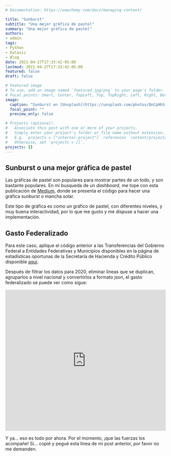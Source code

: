 ```yaml
---
# Documentation: https://wowchemy.com/docs/managing-content/

title: "Sunburst"
subtitle: "Una mejor gráfica de pastel"
summary: "Una mejor gráfica de pastel"
authors: 
- admin
tags: 
- Python
- Dataviz
- Blog
date: 2021-04-27T17:33:42-05:00
lastmod: 2021-04-27T17:33:42-05:00
featured: false
draft: false

# Featured image
# To use, add an image named `featured.jpg/png` to your page's folder.
# Focal points: Smart, Center, TopLeft, Top, TopRight, Left, Right, BottomLeft, Bottom, BottomRight.
image:
  caption: "Sunburst en [Unsplash](https://unsplash.com/photos/QnCpHhS-4AE)"
  focal_point: ""
  preview_only: false

# Projects (optional).
#   Associate this post with one or more of your projects.
#   Simply enter your project's folder or file name without extension.
#   E.g. `projects = ["internal-project"]` references `content/project/deep-learning/index.md`.
#   Otherwise, set `projects = []`.
projects: []
---
```


## Sunburst o una mejor gráfica de pastel

Las gráficas de pastel son populares para mostrar partes de un todo, y son bastante populares. En mi busqueda de un *dashboard*, me tope con esta publicación de [Medium](https://towardsdatascience.com/how-i-created-a-sunburst-chart-using-javascript-to-visualize-covid-19-data-4ef27b45af8a), donde se presenta el código para hacer una gráfica sunburst o mancha solar.

Este tipo de gráfica es como un gráfico de pastel, con diferentes niveles, y muy buena interactividad, por lo que me gusto y me dispuse a hacer una implementación.

## Gasto Federalizado

Para este caso, aplique el código anterior a las Transferencias del Gobierno Federal a Entidades Federativas y Municipios disponibles en la página de estadísticas oportunas de la Secretaría de Hacienda y Crédito Público disponible [aquí](http://presto.hacienda.gob.mx/EstoporLayout/baseDatos.jsp). 

Después de filtrar los datos para 2020, eliminar lineas que se duplican, agruparlos a nivel nacional y convertirlos a formato json, el gasto federalizado se puede ver como sigue:

<iframe height="442" style="width: 100%;" scrolling="no" title="CopySunburst" src="https://codepen.io/gonzalezhomar/embed/zYKMmrR?height=442&theme-id=light&default-tab=result" frameborder="no" loading="lazy" allowtransparency="true" allowfullscreen="true">
  See the Pen <a href='https://codepen.io/gonzalezhomar/pen/zYKMmrR'>CopySunburst</a> by OMAR HUMBERTO GONZALEZ AVILA
  (<a href='https://codepen.io/gonzalezhomar'>@gonzalezhomar</a>) on <a href='https://codepen.io'>CodePen</a>.
</iframe>

Y ya... eso es todo por ahora. Por el momento, ¡que las fuerzas los acompañe! Sí... copié y pegué esta línea de mi post anterior, por favor no me demanden.